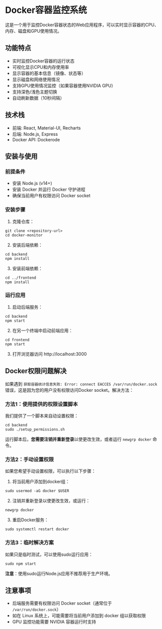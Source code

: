 # Docker容器监控系统

这是一个用于监控Docker容器状态的Web应用程序，可以实时显示容器的CPU、内存、磁盘和GPU使用情况。

## 功能特点

- 实时监控Docker容器的运行状态
- 可视化显示CPU和内存使用率
- 显示容器的基本信息（镜像、状态等）
- 显示磁盘和网络使用情况
- 支持GPU使用情况监控（如果容器使用NVIDIA GPU）
- 支持深色/浅色主题切换
- 自动刷新数据（10秒间隔）

## 技术栈

- 前端: React, Material-UI, Recharts
- 后端: Node.js, Express
- Docker API: Dockerode

## 安装与使用

### 前提条件

- 安装 Node.js (v14+)
- 安装 Docker 并运行 Docker 守护进程
- 确保当前用户有权限访问 Docker socket

### 安装步骤

1. 克隆仓库：

```
git clone <repository-url>
cd docker-monitor
```

2. 安装后端依赖：

```
cd backend
npm install
```

3. 安装前端依赖：

```
cd ../frontend
npm install
```

### 运行应用

1. 启动后端服务：

```
cd backend
npm start
```

2. 在另一个终端中启动前端应用：

```
cd frontend
npm start
```

3. 打开浏览器访问 http://localhost:3000

## Docker权限问题解决

如果遇到 `获取容器统计信息失败: Error: connect EACCES /var/run/docker.sock` 错误，这是因为您的用户没有权限访问Docker socket。解决方法：

### 方法1：使用提供的权限设置脚本

我们提供了一个脚本来自动设置权限：

```
cd backend
sudo ./setup_permissions.sh
```

运行脚本后，**您需要注销并重新登录**以使更改生效，或者运行 `newgrp docker` 命令。

### 方法2：手动设置权限

如果您希望手动设置权限，可以执行以下步骤：

1. 将当前用户添加到docker组：
```
sudo usermod -aG docker $USER
```

2. 注销并重新登录以使更改生效，或运行：
```
newgrp docker
```

3. 重启Docker服务：
```
sudo systemctl restart docker
```

### 方法3：临时解决方案

如果只是临时测试，可以使用sudo运行应用：

```
sudo npm start
```

**注意**：使用sudo运行Node.js应用不推荐用于生产环境。

## 注意事项

- 后端服务需要有权限访问 Docker socket（通常位于 `/var/run/docker.sock`）
- 如在 Linux 系统上，可能需要将当前用户添加到 docker 组以获取权限
- GPU 监控功能需要 NVIDIA 容器运行时支持 